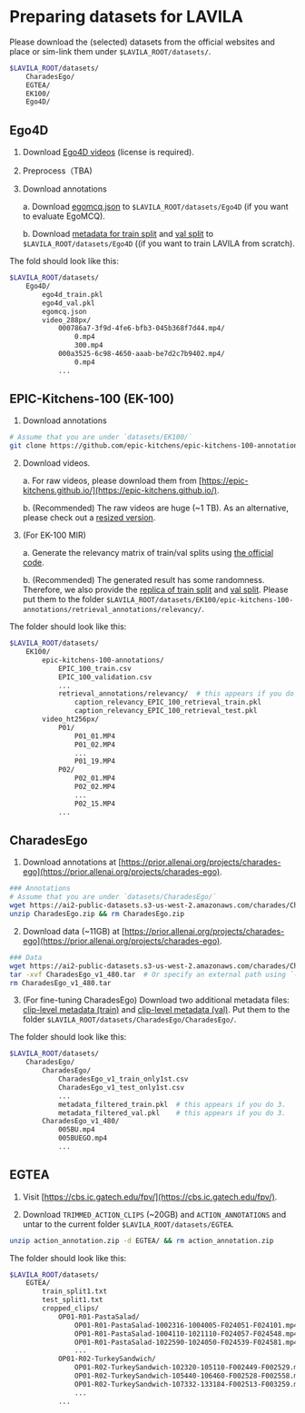 # Preparing datasets for LAVILA

Please download the (selected) datasets from the official websites and place or sim-link them under `$LAVILA_ROOT/datasets/`.

```bash
$LAVILA_ROOT/datasets/
    CharadesEgo/
    EGTEA/
    EK100/
    Ego4D/
```

## Ego4D
1. Download [Ego4D videos](https://ego4d-data.org/docs/start-here/#download-data) (license is required).

2. Preprocess（TBA)

3. Download annotations

    a. Download [egomcq.json](https://drive.google.com/file/d/1-5iRYf4BCHmj4MYQYFRMY4bhsWJUN3rW/view) to `$LAVILA_ROOT/datasets/Ego4D` (if you want to evaluate EgoMCQ).

    b. Download [metadata for train split](https://dl.fbaipublicfiles.com/lavila/metadata/ego4d/ego4d_train.pkl) and [val split](https://dl.fbaipublicfiles.com/lavila/metadata/ego4d/ego4d_val.pkl) to `$LAVILA_ROOT/datasets/Ego4D` ((if you want to train LAVILA from scratch).

The fold should look like this:
```bash
$LAVILA_ROOT/datasets/
    Ego4D/
        ego4d_train.pkl
        ego4d_val.pkl
        egomcq.json
        video_288px/
            000786a7-3f9d-4fe6-bfb3-045b368f7d44.mp4/
                0.mp4
                300.mp4
            000a3525-6c98-4650-aaab-be7d2c7b9402.mp4/
                0.mp4
            ...
```


## EPIC-Kitchens-100 (EK-100)

1. Download annotations

```bash
# Assume that you are under `datasets/EK100/`
git clone https://github.com/epic-kitchens/epic-kitchens-100-annotations
```

2. Download videos.

    a. For raw videos, please download them from [https://epic-kitchens.github.io/](https://epic-kitchens.github.io/).

    b. (Recommended) The raw videos are huge (~1 TB). As an alternative, please check out a [resized version]().

3. (For EK-100 MIR)

    a. Generate the relevancy matrix of train/val splits using [the official code](https://github.com/mwray/Joint-Part-of-Speech-Embeddings).

    b. (Recommended) The generated result has some randomness. Therefore, we also provide the [replica of train split](https://dl.fbaipublicfiles.com/lavila/metadata/EK100/caption_relevancy_EPIC_100_retrieval_train.pkl) and [val split](https://dl.fbaipublicfiles.com/lavila/metadata/EK100/caption_relevancy_EPIC_100_retrieval_test.pkl). Please put them to the folder `$LAVILA_ROOT/datasets/EK100/epic-kitchens-100-annotations/retrieval_annotations/relevancy/`.


The folder should look like this:
```bash
$LAVILA_ROOT/datasets/
    EK100/
        epic-kitchens-100-annotations/
            EPIC_100_train.csv
            EPIC_100_validation.csv
            ...
            retrieval_annotations/relevancy/  # this appears if you do 3.
                caption_relevancy_EPIC_100_retrieval_train.pkl
                caption_relevancy_EPIC_100_retrieval_test.pkl
        video_ht256px/
            P01/
                P01_01.MP4
                P01_02.MP4
                ...
                P01_19.MP4
            P02/
                P02_01.MP4
                P02_02.MP4
                ...
                P02_15.MP4
            ...
```

## CharadesEgo

1. Download annotations at [https://prior.allenai.org/projects/charades-ego](https://prior.allenai.org/projects/charades-ego).
```bash
### Annotations
# Assume that you are under `datasets/CharadesEgo/`
wget https://ai2-public-datasets.s3-us-west-2.amazonaws.com/charades/CharadesEgo.zip
unzip CharadesEgo.zip && rm CharadesEgo.zip
```

2. Download data (~11GB) at [https://prior.allenai.org/projects/charades-ego](https://prior.allenai.org/projects/charades-ego).
```bash
### Data
wget https://ai2-public-datasets.s3-us-west-2.amazonaws.com/charades/CharadesEgo_v1_480.tar
tar -xvf CharadesEgo_v1_480.tar  # Or specify an external path using `-C` and sim-link it to here
rm CharadesEgo_v1_480.tar
```

3. (For fine-tuning CharadesEgo) Download two additional metadata files: [clip-level metadata (train)](https://dl.fbaipublicfiles.com/lavila/metadata/CharadesEgo/metadata_filtered_train.pkl) and [clip-level metadata (val)](https://dl.fbaipublicfiles.com/lavila/metadata/CharadesEgo/metadata_filtered_val.pkl). Put them to the folder `$LAVILA_ROOT/datasets/CharadesEgo/CharadesEgo/`.

The folder should look like this:
```bash
$LAVILA_ROOT/datasets/
    CharadesEgo/
        CharadesEgo/
            CharadesEgo_v1_train_only1st.csv
            CharadesEgo_v1_test_only1st.csv
            ...
            metadata_filtered_train.pkl  # this appears if you do 3.
            metadata_filtered_val.pkl    # this appears if you do 3.
        CharadesEgo_v1_480/
            005BU.mp4
            005BUEGO.mp4
            ...
```


## EGTEA

1. Visit [https://cbs.ic.gatech.edu/fpv/](https://cbs.ic.gatech.edu/fpv/).

2. Download `TRIMMED_ACTION_CLIPS` (~20GB) and `ACTION_ANNOTATIONS` and untar to the current folder `$LAVILA_ROOT/datasets/EGTEA`.

```bash
unzip action_annotation.zip -d EGTEA/ && rm action_annotation.zip
```

The folder should look like this:
```bash
$LAVILA_ROOT/datasets/
    EGTEA/
        train_split1.txt
        test_split1.txt
        cropped_clips/
            OP01-R01-PastaSalad/
                OP01-R01-PastaSalad-1002316-1004005-F024051-F024101.mp4
                OP01-R01-PastaSalad-1004110-1021110-F024057-F024548.mp4
                OP01-R01-PastaSalad-1022590-1024050-F024539-F024581.mp4
                ...
            OP01-R02-TurkeySandwich/
                OP01-R02-TurkeySandwich-102320-105110-F002449-F002529.mp4
                OP01-R02-TurkeySandwich-105440-106460-F002528-F002558.mp4
                OP01-R02-TurkeySandwich-107332-133184-F002513-F003259.mp4
                ...
            ...
```
